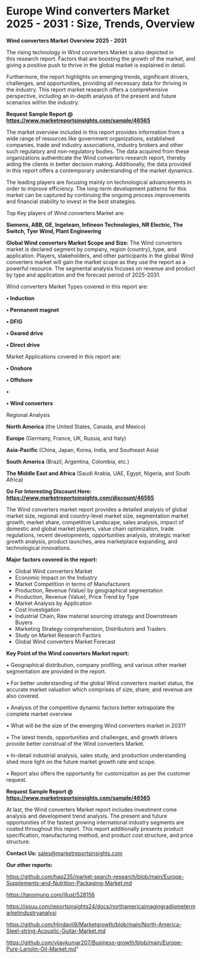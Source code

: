 # Europe Wind converters Market 2025 - 2031 : Size, Trends, Overview

<Strong> Wind converters Market Overview 2025 - 2031</strong>

The rising technology in Wind converters Market is also depicted in this research report. Factors that are boosting the growth of the market, and giving a positive push to thrive in the global market is explained in detail.

Furthermore, the report highlights on emerging trends, significant drivers, challenges, and opportunities, providing all necessary data for thriving in the industry. This report market research offers a comprehensive perspective, including an in-depth analysis of the present and future scenarios within the industry.

<strong>Request Sample Report @ <a href=https://www.marketreportsinsights.com/sample/46565>https://www.marketreportsinsights.com/sample/46565</a></strong>

The market overview included in this report provides information from a wide range of resources like government organizations, established companies, trade and industry associations, industry brokers and other such regulatory and non-regulatory bodies. The data acquired from these organizations authenticate the Wind converters research report, thereby aiding the clients in better decision making. Additionally, the data provided in this report offers a contemporary understanding of the market dynamics.

The leading players are focusing mainly on technological advancements in order to improve efficiency. The long-term development patterns for this market can be captured by continuing the ongoing process improvements and financial stability to invest in the best strategies.

Top Key players of Wind converters Market are:

<strong>Siemens, ABB, GE, Ingeteam, Infineon Technologies, NR Electric, The Switch, Tyer Wind, Plant Engineering</strong>

<strong><b>Global Wind converters Market Scope and Size:</b></strong>
The Wind converters market is declared segment by company, region (country), type, and application. Players, stakeholders, and other participants in the global Wind converters market will gain the market scope as they use the report as a powerful resource. The segmental analysis focuses on revenue and product by type and application and the forecast period of 2025-2031.

Wind converters Market Types covered in this report are:

<strong>•  Induction

•  Permanent magnet

•  DFIG

•  Geared drive

•  Direct drive</strong>

Market Applications covered in this report are:

<strong>•  Onshore

•  Offshore

•  

•  Wind converters</strong> 

Regional Analysis

<strong>North America</strong> (the United States, Canada, and Mexico)

<strong>Europe</strong> (Germany, France, UK, Russia, and Italy)

<strong>Asia-Pacific</strong> (China, Japan, Korea, India, and Southeast Asia)

<strong>South America</strong> (Brazil, Argentina, Colombia, etc.)

<strong>The Middle East and Africa</strong> (Saudi Arabia, UAE, Egypt, Nigeria, and South Africa)

<strong>Go For Interesting Discount Here: <a href=https://www.marketreportsinsights.com/discount/46565>https://www.marketreportsinsights.com/discount/46565</a></strong>

The Wind converters market report provides a detailed analysis of global market size, regional and country-level market size, segmentation market growth, market share, competitive Landscape, sales analysis, impact of domestic and global market players, value chain optimization, trade regulations, recent developments, opportunities analysis, strategic market growth analysis, product launches, area marketplace expanding, and technological innovations.

<strong><b>Major factors covered in the report:</b></strong>
<ul>
  <li>Global Wind converters Market </li>
  <li>Economic Impact on the Industry</li>
  <li>Market Competition in terms of Manufacturers</li>
  <li>Production, Revenue (Value) by geographical segmentation</li>
  <li>Production, Revenue (Value), Price Trend by Type</li>
  <li>Market Analysis by Application</li>
  <li>Cost Investigation</li>
  <li>Industrial Chain, Raw material sourcing strategy and Downstream Buyers</li>
  <li>Marketing Strategy comprehension, Distributors and Traders</li>
  <li>Study on Market Research Factors</li>
  <li>Global Wind converters Market Forecast</li>
</ul>

<strong><b>Key Point of the Wind converters Market report:</b></strong>

• Geographical distribution, company profiling, and various other market segmentation are provided in the report.

• For better understanding of the global Wind converters market status, the accurate market valuation which comprises of size, share, and revenue are also covered.

• Analysis of the competitive dynamic factors better extrapolate the complete market overview

• What will be the size of the emerging Wind converters market in 2031?

• The latest trends, opportunities and challenges, and growth drivers provide better construal of the Wind converters Market.

• In-detail industrial analysis, sales study, and production understanding shed more light on the future market growth rate and scope.

• Report also offers the opportunity for customization as per the customer request.

<strong>Request Sample Report @ <a href=https://www.marketreportsinsights.com/sample/46565>https://www.marketreportsinsights.com/sample/46565</a></strong>

At last, the Wind converters Market report includes investment come analysis and development trend analysis. The present and future opportunities of the fastest growing international industry segments are coated throughout this report. This report additionally presents product specification, manufacturing method, and product cost structure, and price structure.

<strong>Contact Us:</strong>
sales@marketreportsinsights.com

<strong>Our other reports:</strong>

<a href=https://github.com/haq235/market-search-research/blob/main/Europe-Supplements-and-Nutrition-Packaging-Market.md>https://github.com/haq235/market-search-research/blob/main/Europe-Supplements-and-Nutrition-Packaging-Market.md</a>

<a href=https://tanomuno.com/illust/528156>https://tanomuno.com/illust/528156</a>

<a href=https://issuu.com/reportsinsights24/docs/northamericaimagingradiometermarketindustryanalysi>https://issuu.com/reportsinsights24/docs/northamericaimagingradiometermarketindustryanalysi</a>

<a href=https://github.com/Hindavii9/Marketgrowth/blob/main/North-America-Steel-string-Acoustic-Guitar-Market.md>https://github.com/Hindavii9/Marketgrowth/blob/main/North-America-Steel-string-Acoustic-Guitar-Market.md</a>

<a href=https://github.com/vijaykumar207/Business-growth/blob/main/Europe-Pure-Lanolin-Oil-Market.md>https://github.com/vijaykumar207/Business-growth/blob/main/Europe-Pure-Lanolin-Oil-Market.md</a>"

